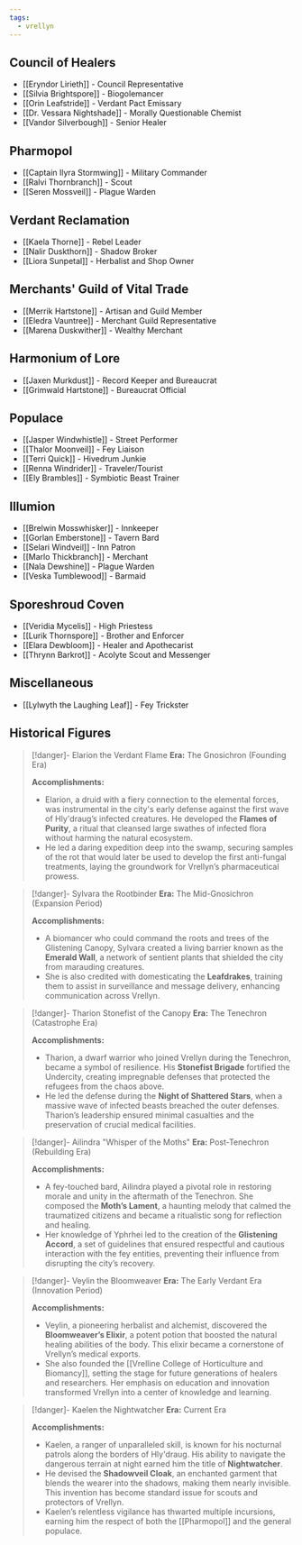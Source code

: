 ```yaml
---
tags:
  - vrellyn
---
```


<h2>Council of Healers</h2>

- [[Eryndor Lirieth]] - Council Representative
- [[Silvia Brightspore]] - Biogolemancer
- [[Orin Leafstride]] - Verdant Pact Emissary
- [[Dr. Vessara Nightshade]] - Morally Questionable Chemist
- [[Vandor Silverbough]] - Senior Healer

<h2>Pharmopol</h2>

- [[Captain Ilyra Stormwing]] - Military Commander
- [[Ralvi Thornbranch]] - Scout
- [[Seren Mossveil]] - Plague Warden

<h2>Verdant Reclamation</h2>

- [[Kaela Thorne]] - Rebel Leader
- [[Nalir Duskthorn]] - Shadow Broker
- [[Liora Sunpetal]] - Herbalist and Shop Owner

<h2>Merchants' Guild of Vital Trade</h2>

- [[Merrik Hartstone]] - Artisan and Guild Member
- [[Eledra Vauntree]] - Merchant Guild Representative
- [[Marena Duskwither]] - Wealthy Merchant

<h2>Harmonium of Lore</h2>

- [[Jaxen Murkdust]] - Record Keeper and Bureaucrat
- [[Grimwald Hartstone]] - Bureaucrat Official

<h2>Populace</h2>

- [[Jasper Windwhistle]] - Street Performer
- [[Thalor Moonveil]] - Fey Liaison
- [[Terri Quick]] - Hivedrum Junkie
- [[Renna Windrider]] - Traveler/Tourist
- [[Ely Brambles]] - Symbiotic Beast Trainer

<h2>Illumion</h2>

- [[Brelwin Mosswhisker]] - Innkeeper
- [[Gorlan Emberstone]] - Tavern Bard
- [[Selari Windveil]] - Inn Patron
- [[Marlo Thickbranch]] - Merchant
- [[Nala Dewshine]] - Plague Warden
- [[Veska Tumblewood]] - Barmaid

<h2>Sporeshroud Coven</h2>

- [[Veridia Mycelis]] - High Priestess
- [[Lurik Thornspore]] - Brother and Enforcer
- [[Elara Dewbloom]] - Healer and Apothecarist
- [[Thrynn Barkrot]] - Acolyte Scout and Messenger

<h2>Miscellaneous</h2>

- [[Lylwyth the Laughing Leaf]] - Fey Trickster

<h2>Historical Figures</h2>

>[!danger]- Elarion the Verdant Flame
>**Era:** The Gnosichron (Founding Era)
>
>**Accomplishments:**
  > - Elarion, a druid with a fiery connection to the elemental forces, was instrumental in the city's early defense against the first wave of Hly'draug’s infected creatures. He developed the **Flames of Purity**, a ritual that cleansed large swathes of infected flora without harming the natural ecosystem.
   >- He led a daring expedition deep into the swamp, securing samples of the rot that would later be used to develop the first anti-fungal treatments, laying the groundwork for Vrellyn’s pharmaceutical prowess.

>[!danger]- Sylvara the Rootbinder
> **Era:** The Mid-Gnosichron (Expansion Period)
>
>**Accomplishments:**
  > - A biomancer who could command the roots and trees of the Glistening Canopy, Sylvara created a living barrier known as the **Emerald Wall**, a network of sentient plants that shielded the city from marauding creatures.
>- She is also credited with domesticating the **Leafdrakes**, training them to assist in surveillance and message delivery, enhancing communication across Vrellyn.

>[!danger]- Tharion Stonefist of the Canopy
>**Era:** The Tenechron (Catastrophe Era)
>
>**Accomplishments:**
>- Tharion, a dwarf warrior who joined Vrellyn during the Tenechron, became a symbol of resilience. His **Stonefist Brigade** fortified the Undercity, creating impregnable defenses that protected the refugees from the chaos above.
>  - He led the defense during the **Night of Shattered Stars**, when a massive wave of infected beasts breached the outer defenses. Tharion’s leadership ensured minimal casualties and the preservation of crucial medical facilities.

>[!danger]- Ailindra "Whisper of the Moths"
>**Era:** Post-Tenechron (Rebuilding Era)
>
>**Accomplishments:**
  > - A fey-touched bard, Ailindra played a pivotal role in restoring morale and unity in the aftermath of the Tenechron. She composed the **Moth’s Lament**, a haunting melody that calmed the traumatized citizens and became a ritualistic song for reflection and healing.
>- Her knowledge of Yphrhei led to the creation of the **Glistening Accord**, a set of guidelines that ensured respectful and cautious interaction with the fey entities, preventing their influence from disrupting the city’s recovery.

>[!danger]- Veylin the Bloomweaver
>**Era:** The Early Verdant Era (Innovation Period)
>
>**Accomplishments:**
  > - Veylin, a pioneering herbalist and alchemist, discovered the **Bloomweaver’s Elixir**, a potent potion that boosted the natural healing abilities of the body. This elixir became a cornerstone of Vrellyn’s medical exports.
>- She also founded the [[Vrelline College of Horticulture and Biomancy]], setting the stage for future generations of healers and researchers. Her emphasis on education and innovation transformed Vrellyn into a center of knowledge and learning.

>[!danger]- Kaelen the Nightwatcher
>**Era:** Current Era
>
>**Accomplishments:**
  > - Kaelen, a ranger of unparalleled skill, is known for his nocturnal patrols along the borders of Hly'draug. His ability to navigate the dangerous terrain at night earned him the title of **Nightwatcher**.
>- He devised the **Shadowveil Cloak**, an enchanted garment that blends the wearer into the shadows, making them nearly invisible. This invention has become standard issue for scouts and protectors of Vrellyn.
  > - Kaelen’s relentless vigilance has thwarted multiple incursions, earning him the respect of both the [[Pharmopol]] and the general populace.
